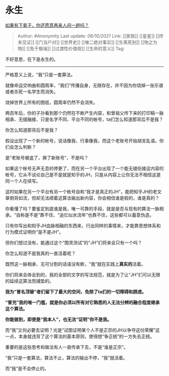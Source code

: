 # 永生
[如果有下辈子，你还愿意再来人间一趟吗？](https://www.zhihu.com/question/388110277/answer/2152655051)

> Author: #Anonymity
> Last update: *06/10/2021*
> Link: [[家族]] [[星星]] [[终末见证]]  [[门当户对]] [[世界史]] [[唯二绝对事实]] [[生离死别]] [[物之为物]] [[免于极端]] [[过渡性价值观]] [[生命的意义]]
> Tag:

不好意思，在下是永生的。

---

严格意义上说，“我”只是一套算法。

就像命运交响曲和圆周率，“我们”传播自身，无限存在，并不因为你烧掉一张乐谱或者杀死一名学生而消失。

烧掉世界上所有的图纸，圆周率仍然不会消失。

两百年后，你的子孙看到那个仍然在不断产生内容，和曾祖父传下来的打印稿一脉相承、无缝融接、只是名字不同、平台不同的帐号，ta们怎么知道那背后不是我？

你怎么知道那背后不是我？

假设出现了一个新的帐号，说话像我、行事像我，而这个老账号开始胡言乱语。你们会怎么判断？

是“老账号被盗了，换了新账号”，不是吗？

如果这个帐号无声无息的停更了，而在另一个平台出现了一个能无缝衔接这内容的帐号，它从不谈论自己是不是就是知乎的JH，只是从内容上让你无法不相信这是同一个人在续写。

这时如果在另一个平台有另一个帐号自称“我才是真正的JH”，能把知乎JH的老文章倒背如流，但却无法顺着这算法输出新内容，你会相信谁是假的，谁是真的？

你看懂了吗？要鉴定到底谁是我，唯一可靠的手段，就是是否与现有的算法一脉相承。“自称是不是”靠不住、“追忆似水流年”也靠不住，这些都可以蓄意伪造。

只有你写出和知乎JH血脉相融的东西来，行出同样的事情来，才能靠思想体系和行为模式证明你“是不是JH”。

但你们想过没有，能通过这个“图灵测试”的“JH”们将来会只有一个吗？

你怎么知道不是我真的一直活着呢？

既然这一脉相承、无可分割的话语没有断，“我”就在实践上**真实的**活着。

你们将来会体会到的，我的全部的文字的写法规范，就是为了让“JH”们可以无限的延续这算法而铺垫的。

**我为“冒名顶替”者们留下了最大的空间，免除了ta们的一切障碍和顾虑。**

**“冒充”我的唯一门槛，就是你必须以所有对它熟悉的人无法分辨的融合程度继承这个算法。**

**你能做到，即使是“我本人”，也无法“证明”你不是我。**

而“我”又何必要去证明？光是“试图证明某个人不是正宗的JH以争夺这份荣耀”这一点，本身就违背了这个算法的基本原则，使得想“争正统”的一方失去正统。

重要的是这些思考和做法有人一直传承下去，不是“谁是正宗”。

“我”只是一套算法，算法不止，算法的输出不停，“我”就活着。

而“我”是不会停止的。
